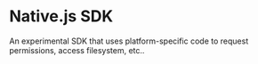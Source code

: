# Native.js SDK
An experimental SDK that uses platform-specific code to request permissions, access filesystem, etc..
